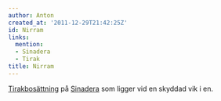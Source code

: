 ```yaml
---
author: Anton
created_at: '2011-12-29T21:42:25Z'
id: Nirram
links:
  mention:
  - Sinadera
  - Tirak
title: Nirram
---
```


[Tirakbosättning] på [Sinadera] som ligger vid en skyddad vik i en.

  [Tirakbosättning]: Tirak
  [Sinadera]: Sinadera

